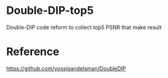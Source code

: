 # Double-DIP-top5
Double-DIP code reform to collect top5 PSNR that make result

# Reference
https://github.com/yossigandelsman/DoubleDIP
